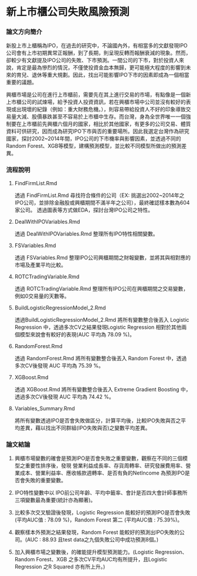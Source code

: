 # 新上市櫃公司失敗風險預測

### 論文方向簡介 ###
新股上市上櫃稱為IPO，在過去的研究中，不論國內外，有相當多的文獻發現IPO公司會有上市初期異常正報酬，到了長期，則呈現反轉而報酬衰減的現象。然而，卻較少有文獻提及IPO公司的失敗、下市預測。一間公司的下市，對於投資人來說，肯定是最為慘烈的情況，不僅使投資金血本無歸，更可能極大程度的影響到未來的育兒、退休等重大規劃。因此，找出可能影響IPO下市的因素即成為一個相當重要的議題。

興櫃市場是公司在進行上市櫃前，需要先在其上進行交易的市場，有點像是一個新上市櫃公司的試煉場，給予投資人投資資訊，若在興櫃市場中公司並沒有較好的表現或出現壞的紀錄（例如：重大財務危機。），則容易帶給投資人不好的印象導致交易量大減、股價暴跌甚至不容易於上市櫃中生存。而台灣，身為全世界唯一一個強制要在上市櫃前先興櫃六個月的國家，相比於其他國家，有更多的公司交易、體質資料可供研究，因而成為研究IPO下市與否的重要場所。因此我選定台灣作為研究國家，探討2002~2014年間，IPO公司的下市機率與影響因素，並透過不同的Random Forest、XGB等模型，建構預測模型，並比較不同模型所做出的預測差異。
  
### 流程說明 ###

1. FindFirmList.Rmd

	透過 FindFirmList.Rmd 尋找符合條件的公司（EX: 挑選出2002~2014年之IPO公司，並排除金融股或興櫃期間不滿半年之公司），最終確認樣本數為604家公司。
	透過圖表等方式做EDA，探討台灣IPO公司之特性。

2. DealWithIPOVariables.Rmd

	透過 DealWithIPOVariables.Rmd 整理所有IPO特性相關變數。

3. FSVariables.Rmd

	透過 FSVariables.Rmd 整理IPO公司興櫃期間之財報變數，並將其與相對應的市場及產業平均比較。

4. ROTCTradingVariable.Rmd

	透過 ROTCTradingVariable.Rmd 整理所有IPO公司在興櫃期間之交易變數，例如0交易量的天數等。

5. BuildLogisticRegressionModel_2.Rmd

	透過BuildLogisticRegressionModel_2.Rmd 將所有變數整合後丟入 Logistic Regression 中，透過多次CV之結果發現Logistic Regression 相對於其他兩個模型來說會有較好的表現(AUC 平均為 78.09 %)。
	
6. RandomForest.Rmd
	
	透過 RandomForest.Rmd 將所有變數整合後丟入 Random Forest 中，透過多次CV後發現 AUC 平均為 75.39 %。
	
7. XGBoost.Rmd
	
	透過 XGBoost.Rmd 將所有變數整合後丟入 Extreme Gradient Boosting 中，透過多次CV後發現 AUC 平均為 74.42 %。

8. Variables_Summary.Rmd
	
	將所有變數透過IPO是否會失敗做區分，計算平均後，比較IPO失敗與否之平均差異，藉以找出不同群組(IPO失敗與否)之變數平均差異。
	
	
### 論文結論 ###
	
1. 興櫃市場變數的確會是預測IPO是否會失敗之重要變數，觀察在不同的三個模型之重要性排序後，發現 營業利益成長率、存貨周轉率、研究發展費用率、營業成本、營業利益率、應收帳款週轉率、是否有負的NetIncome 為預測IPO是否會失敗的重要變數。

2. IPO特性變數中以 IPO前公司年齡、平均中籤率、會計是否四大會計師事務所 三項變數最為重要(統計亦為顯著)。

3. 比較多次交叉驗證後發現，Logistic Regression 能較好的預測IPO是否會失敗(平均AUC值 : 78.09 %)，Random Forest 第二 (平均AUC值 : 75.39%)。

4. 觀察樣本外預測之結果發現，Random Forest 能較好的預測出IPO失敗的公司。(AUC : 88.93 且test data之九個失敗公司中成功預測8個。)

5. 加入興櫃市場之變數後，的確能提升模型預測能力。(Logistic Regression、Random Forest、XGB 之多次CV平均AUC均有所提升，且Logistic Regression 之R Squared 亦有所上升。)
	
	
	
